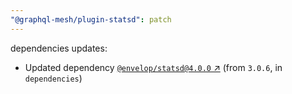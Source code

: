 ```yaml
---
"@graphql-mesh/plugin-statsd": patch
---
```

dependencies updates:
  - Updated dependency [`@envelop/statsd@4.0.0` ↗︎](https://www.npmjs.com/package/@envelop/statsd/v/4.0.0) (from `3.0.6`, in `dependencies`)
